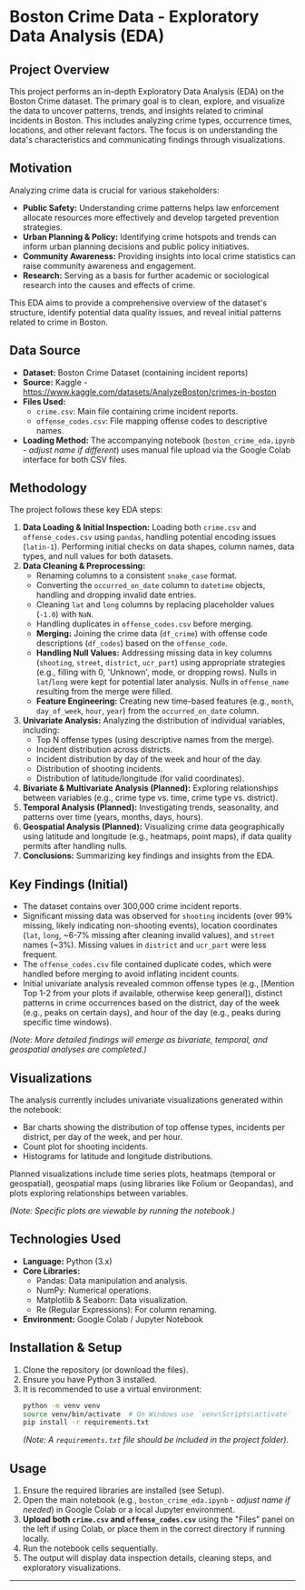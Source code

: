 # Boston Crime Data - Exploratory Data Analysis (EDA)

## Project Overview

This project performs an in-depth Exploratory Data Analysis (EDA) on the Boston Crime dataset. The primary goal is to clean, explore, and visualize the data to uncover patterns, trends, and insights related to criminal incidents in Boston. This includes analyzing crime types, occurrence times, locations, and other relevant factors. The focus is on understanding the data's characteristics and communicating findings through visualizations.

## Motivation

Analyzing crime data is crucial for various stakeholders:
* **Public Safety:** Understanding crime patterns helps law enforcement allocate resources more effectively and develop targeted prevention strategies.
* **Urban Planning & Policy:** Identifying crime hotspots and trends can inform urban planning decisions and public policy initiatives.
* **Community Awareness:** Providing insights into local crime statistics can raise community awareness and engagement.
* **Research:** Serving as a basis for further academic or sociological research into the causes and effects of crime.

This EDA aims to provide a comprehensive overview of the dataset's structure, identify potential data quality issues, and reveal initial patterns related to crime in Boston.

## Data Source

* **Dataset:** Boston Crime Dataset (containing incident reports)
* **Source:** Kaggle - https://www.kaggle.com/datasets/AnalyzeBoston/crimes-in-boston
* **Files Used:**
    * `crime.csv`: Main file containing crime incident reports.
    * `offense_codes.csv`: File mapping offense codes to descriptive names.
* **Loading Method:** The accompanying notebook (`boston_crime_eda.ipynb` - *adjust name if different*) uses manual file upload via the Google Colab interface for both CSV files.

## Methodology

The project follows these key EDA steps:

1.  **Data Loading & Initial Inspection:** Loading both `crime.csv` and `offense_codes.csv` using `pandas`, handling potential encoding issues (`latin-1`). Performing initial checks on data shapes, column names, data types, and null values for both datasets.
2.  **Data Cleaning & Preprocessing:**
    * Renaming columns to a consistent `snake_case` format.
    * Converting the `occurred_on_date` column to `datetime` objects, handling and dropping invalid date entries.
    * Cleaning `lat` and `long` columns by replacing placeholder values (`-1.0`) with `NaN`.
    * Handling duplicates in `offense_codes.csv` before merging.
    * **Merging:** Joining the crime data (`df_crime`) with offense code descriptions (`df_codes`) based on the `offense_code`.
    * **Handling Null Values:** Addressing missing data in key columns (`shooting`, `street`, `district`, `ucr_part`) using appropriate strategies (e.g., filling with 0, 'Unknown', mode, or dropping rows). Nulls in `lat`/`long` were kept for potential later analysis. Nulls in `offense_name` resulting from the merge were filled.
    * **Feature Engineering:** Creating new time-based features (e.g., `month`, `day_of_week`, `hour`, `year`) from the `occurred_on_date` column.
3.  **Univariate Analysis:** Analyzing the distribution of individual variables, including:
    * Top N offense types (using descriptive names from the merge).
    * Incident distribution across districts.
    * Incident distribution by day of the week and hour of the day.
    * Distribution of shooting incidents.
    * Distribution of latitude/longitude (for valid coordinates).
4.  **Bivariate & Multivariate Analysis (Planned):** Exploring relationships between variables (e.g., crime type vs. time, crime type vs. district).
5.  **Temporal Analysis (Planned):** Investigating trends, seasonality, and patterns over time (years, months, days, hours).
6.  **Geospatial Analysis (Planned):** Visualizing crime data geographically using latitude and longitude (e.g., heatmaps, point maps), if data quality permits after handling nulls.
7.  **Conclusions:** Summarizing key findings and insights from the EDA.

## Key Findings (Initial)

* The dataset contains over 300,000 crime incident reports.
* Significant missing data was observed for `shooting` incidents (over 99% missing, likely indicating non-shooting events), location coordinates (`lat`, `long`, ~6-7% missing after cleaning invalid values), and `street` names (~3%). Missing values in `district` and `ucr_part` were less frequent.
* The `offense_codes.csv` file contained duplicate codes, which were handled before merging to avoid inflating incident counts.
* Initial univariate analysis revealed common offense types (e.g., [Mention Top 1-2 from your plots if available, otherwise keep general]), distinct patterns in crime occurrences based on the district, day of the week (e.g., peaks on certain days), and hour of the day (e.g., peaks during specific time windows).

*(Note: More detailed findings will emerge as bivariate, temporal, and geospatial analyses are completed.)*

## Visualizations

The analysis currently includes univariate visualizations generated within the notebook:

* Bar charts showing the distribution of top offense types, incidents per district, per day of the week, and per hour.
* Count plot for shooting incidents.
* Histograms for latitude and longitude distributions.

Planned visualizations include time series plots, heatmaps (temporal or geospatial), geospatial maps (using libraries like Folium or Geopandas), and plots exploring relationships between variables.

*(Note: Specific plots are viewable by running the notebook.)*

## Technologies Used

* **Language:** Python (3.x)
* **Core Libraries:**
    * Pandas: Data manipulation and analysis.
    * NumPy: Numerical operations.
    * Matplotlib & Seaborn: Data visualization.
    * Re (Regular Expressions): For column renaming.
* **Environment:** Google Colab / Jupyter Notebook

## Installation & Setup

1.  Clone the repository (or download the files).
2.  Ensure you have Python 3 installed.
3.  It is recommended to use a virtual environment:
    ```bash
    python -m venv venv
    source venv/bin/activate  # On Windows use `venv\Scripts\activate`
    pip install -r requirements.txt
    ```
    *(Note: A `requirements.txt` file should be included in the project folder).*

## Usage

1.  Ensure the required libraries are installed (see Setup).
2.  Open the main notebook (e.g., `boston_crime_eda.ipynb` - *adjust name if needed*) in Google Colab or a local Jupyter environment.
3.  **Upload both `crime.csv` and `offense_codes.csv`** using the "Files" panel on the left if using Colab, or place them in the correct directory if running locally.
4.  Run the notebook cells sequentially.
5.  The output will display data inspection details, cleaning steps, and exploratory visualizations.

---
